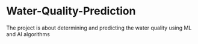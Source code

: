 # Water-Quality-Prediction
The project is about determining and predicting the water quality using ML and AI algorithms
